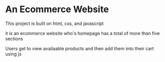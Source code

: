 # An Ecommerce Website

This project is built on html, css, and javascript

it is an ecommerce website who's homepage has a total of more than five sections

Users get to view availaable products and then add them into their cart using js
